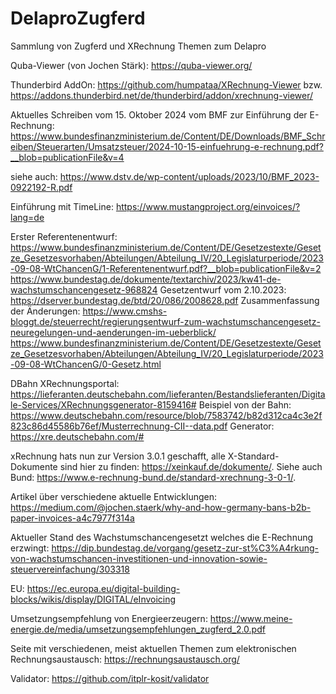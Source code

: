 # DelaproZugferd
Sammlung von Zugferd und XRechnung Themen zum Delapro

Quba-Viewer (von Jochen Stärk): https://quba-viewer.org/

Thunderbird AddOn: https://github.com/humpataa/XRechnung-Viewer bzw. https://addons.thunderbird.net/de/thunderbird/addon/xrechnung-viewer/


Aktuelles Schreiben vom 15. Oktober 2024 vom BMF zur Einführung der E-Rechnung: https://www.bundesfinanzministerium.de/Content/DE/Downloads/BMF_Schreiben/Steuerarten/Umsatzsteuer/2024-10-15-einfuehrung-e-rechnung.pdf?__blob=publicationFile&v=4

siehe auch: https://www.dstv.de/wp-content/uploads/2023/10/BMF_2023-0922192-R.pdf

Einführung mit TimeLine: https://www.mustangproject.org/einvoices/?lang=de

Erster Referentenentwurf: https://www.bundesfinanzministerium.de/Content/DE/Gesetzestexte/Gesetze_Gesetzesvorhaben/Abteilungen/Abteilung_IV/20_Legislaturperiode/2023-09-08-WtChancenG/1-Referentenentwurf.pdf?__blob=publicationFile&v=2
https://www.bundestag.de/dokumente/textarchiv/2023/kw41-de-wachstumschancengesetz-968824
Gesetzentwurf vom 2.10.2023: https://dserver.bundestag.de/btd/20/086/2008628.pdf
Zusammenfassung der Änderungen: https://www.cmshs-bloggt.de/steuerrecht/regierungsentwurf-zum-wachstumschancengesetz-neuregelungen-und-aenderungen-im-ueberblick/
https://www.bundesfinanzministerium.de/Content/DE/Gesetzestexte/Gesetze_Gesetzesvorhaben/Abteilungen/Abteilung_IV/20_Legislaturperiode/2023-09-08-WtChancenG/0-Gesetz.html

DBahn XRechnungsportal: https://lieferanten.deutschebahn.com/lieferanten/Bestandslieferanten/Digitale-Services/XRechnungsgenerator-8159416#
Beispiel von der Bahn: https://www.deutschebahn.com/resource/blob/7583742/b82d312ca4c3e2f823c86d45586b76ef/Musterrechnung-CII--data.pdf
Generator: https://xre.deutschebahn.com/#

xRechnung hats nun zur Version 3.0.1 geschafft, alle X-Standard-Dokumente sind hier zu finden: https://xeinkauf.de/dokumente/. Siehe auch Bund: https://www.e-rechnung-bund.de/standard-xrechnung-3-0-1/.

Artikel über verschiedene aktuelle Entwicklungen: https://medium.com/@jochen.staerk/why-and-how-germany-bans-b2b-paper-invoices-a4c7977f314a

Aktueller Stand des Wachstumschancengesetzt welches die E-Rechnung erzwingt: https://dip.bundestag.de/vorgang/gesetz-zur-st%C3%A4rkung-von-wachstumschancen-investitionen-und-innovation-sowie-steuervereinfachung/303318

EU: https://ec.europa.eu/digital-building-blocks/wikis/display/DIGITAL/eInvoicing

Umsetzungsempfehlung von Energieerzeugern: https://www.meine-energie.de/media/umsetzungsempfehlungen_zugferd_2.0.pdf

Seite mit verschiedenen, meist aktuellen Themen zum elektronischen Rechnungsaustausch: https://rechnungsaustausch.org/

Validator: https://github.com/itplr-kosit/validator
